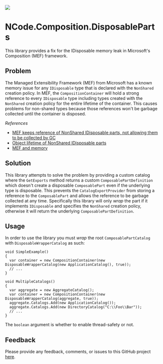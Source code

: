 <a href="https://teamcity.bixbots.com/viewType.html?buildTypeId=NCodeCompositionDisposableParts_Build&guest=1" target="_blank">
  <img src="https://img.shields.io/teamcity/https/teamcity.bixbots.com/s/NCodeCompositionDisposableParts_Build.svg?label=TeamCity" />
</a>

# NCode.Composition.DisposableParts
This library provides a fix for the IDisposable memory leak in Microsoft's Composition (MEF) framework.

## Problem
The Managed Extensibility Framework (MEF) from Microsoft has a known memory issue for any `IDisposable` type that is declared with the `NonShared` creation policy. In MEF, the `CompositionContainer` will hold a strong reference to every `IDisposable` type including types created with the `NonShared` creation policy for the entire lifetime of the container. This causes problems for non-shared types because those references won't be garbage collected until the container is disposed.

*References*

* [MEF keeps reference of NonShared IDisposable parts, not allowing them to be collected by GC][1]
* [Object lifetime of NonShared IDisposable parts][2]
* [MEF and memory][3]

[1]: http://stackoverflow.com/questions/8787982/mef-keeps-reference-of-nonshared-idisposable-parts-not-allowing-them-to-be-coll
[2]: http://mef.codeplex.com/discussions/285445
[3]: http://toreaurstad.blogspot.com/2012/09/freeing-up-memory-used-by-mef.html

## Solution
This library attempts to solve the problem by providing a custom catalog where the `GetExports` method returns a custom `ComposablePartDefinition` which doesn't create a disposable `ComposablePart` even if the underlying type is disposable. This prevents the `CatalogExportProvider` from storing a reference to the `ComposablePart` and allows the reference to be garbage collected at any time. Specifically this library will only *wrap* the part if it implements `IDisposable` and specifies the `NonShared` creation policy, otherwise it will return the underlying `ComposablePartDefinition`.

## Usage
In order to use the library you must *wrap* the root `ComposablePartCatalog` with `DisposableWrapperCatalog` as such:
```
void SimpleExample()
{
  var container = new CompositionContainer(new DisposableWrapperCatalog(new ApplicationCatalog(), true));
  // ...
}

void MultipleCatalogs()
{
  var aggregate = new AggregateCatalog();
  var container = new CompositionContainer(new DisposableWrapperCatalog(aggregate, true));
  aggregate.Catalogs.Add(new ApplicationCatalog());
  aggregate.Catalogs.Add(new DirectoryCatalog("C:\\Foo\\Bar"));
  // ...
}
```
The `boolean` argument is whether to enable thread-safety or not.

## Feedback
Please provide any feedback, comments, or issues to this GitHub project [here][issues].

[issues]: https://github.com/NCodeGroup/NCode.Composition.DisposableParts/issues
